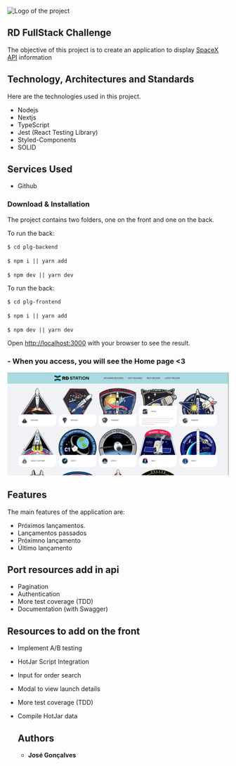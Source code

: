![Logo of the project](https://www.rdstation.com/wp-content/themes/rdstation/assets/img//logos/rebrand/rd-station-cor-md.svg)


## RD FullStack Challenge
The objective of this project is to create an 
application to display [SpaceX API](https://github.com/r-spacex/SpaceX-API/blob/master/docs/v4/README.md) information


## Technology, Architectures and Standards

Here are the technologies used in this project.

* Nodejs
* Nextjs
* TypeScript
* Jest (React Testing Library)
* Styled-Components
* SOLID


## Services Used

* Github

<h3> Download & Installation </h3>

The project contains two folders, one on the front and one on the back.

To run the back:

```shell
$ cd plg-backend

$ npm i || yarn add

$ npm dev || yarn dev
```

To run the back:

```shell
$ cd plg-frontend

$ npm i || yarn add

$ npm dev || yarn dev
```

Open [http://localhost:3000](http://localhost:3000) with your browser to see the result.


### - When you access, you will see the Home page <3

![Homepage image](https://github.com/jgoncalves8080/plg-challenge/blob/main/plg-frontend/src/assets/plg-front.png)


## Features

The main features of the application are:
 - Próximos lançamentos.
 - Lançamentos passados
 - Próximno lançamento
 - Último lançamento

## Port resources add in api

* Pagination
* Authentication
* More test coverage (TDD)
* Documentation (with Swagger)

## Resources to add on the front

* Implement A/B testing
* HotJar Script Integration
* Input for order search
* Modal to view launch details
* More test coverage (TDD)
* Compile HotJar data

  ## Authors

  * **José Gonçalves** 
